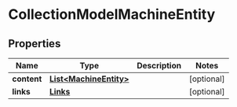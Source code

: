 
# CollectionModelMachineEntity

## Properties
Name | Type | Description | Notes
------------ | ------------- | ------------- | -------------
**content** | [**List&lt;MachineEntity&gt;**](MachineEntity.md) |  |  [optional]
**links** | [**Links**](Links.md) |  |  [optional]



